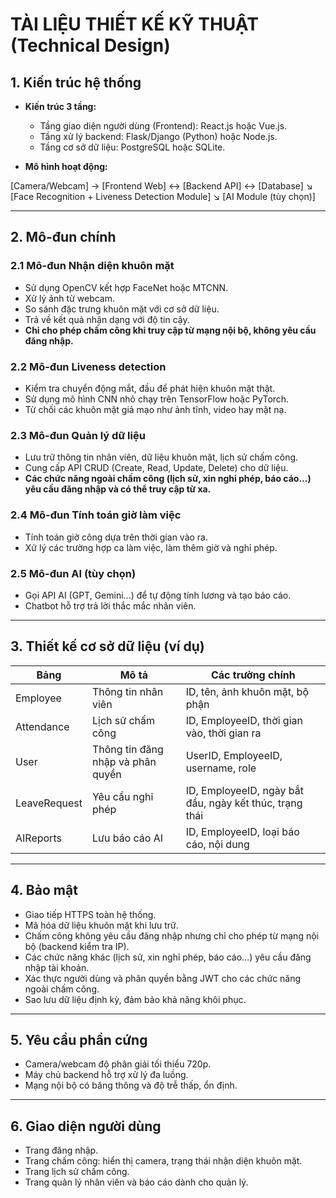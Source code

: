 # TÀI LIỆU THIẾT KẾ KỸ THUẬT (Technical Design)

## 1. Kiến trúc hệ thống

* **Kiến trúc 3 tầng:**
  - Tầng giao diện người dùng (Frontend): React.js hoặc Vue.js.
  - Tầng xử lý backend: Flask/Django (Python) hoặc Node.js.
  - Tầng cơ sở dữ liệu: PostgreSQL hoặc SQLite.

* **Mô hình hoạt động:**

[Camera/Webcam] → [Frontend Web] ↔ [Backend API] ↔ [Database]
↘
[Face Recognition + Liveness Detection Module]
↘
[AI Module (tùy chọn)]


---

## 2. Mô-đun chính

### 2.1 Mô-đun Nhận diện khuôn mặt

* Sử dụng OpenCV kết hợp FaceNet hoặc MTCNN.
* Xử lý ảnh từ webcam.
* So sánh đặc trưng khuôn mặt với cơ sở dữ liệu.
* Trả về kết quả nhận dạng với độ tin cậy.
* **Chỉ cho phép chấm công khi truy cập từ mạng nội bộ, không yêu cầu đăng nhập.**

### 2.2 Mô-đun Liveness detection

* Kiểm tra chuyển động mắt, đầu để phát hiện khuôn mặt thật.
* Sử dụng mô hình CNN nhỏ chạy trên TensorFlow hoặc PyTorch.
* Từ chối các khuôn mặt giả mạo như ảnh tĩnh, video hay mặt nạ.

### 2.3 Mô-đun Quản lý dữ liệu

* Lưu trữ thông tin nhân viên, dữ liệu khuôn mặt, lịch sử chấm công.
* Cung cấp API CRUD (Create, Read, Update, Delete) cho dữ liệu.
* **Các chức năng ngoài chấm công (lịch sử, xin nghỉ phép, báo cáo...) yêu cầu đăng nhập và có thể truy cập từ xa.**

### 2.4 Mô-đun Tính toán giờ làm việc

* Tính toán giờ công dựa trên thời gian vào ra.
* Xử lý các trường hợp ca làm việc, làm thêm giờ và nghỉ phép.

### 2.5 Mô-đun AI (tùy chọn)

* Gọi API AI (GPT, Gemini...) để tự động tính lương và tạo báo cáo.
* Chatbot hỗ trợ trả lời thắc mắc nhân viên.

---

## 3. Thiết kế cơ sở dữ liệu (ví dụ)

| Bảng         | Mô tả                             | Các trường chính                                        |
| ------------ | --------------------------------- | ------------------------------------------------------- |
| Employee     | Thông tin nhân viên               | ID, tên, ảnh khuôn mặt, bộ phận                         |
| Attendance   | Lịch sử chấm công                 | ID, EmployeeID, thời gian vào, thời gian ra            |
| User         | Thông tin đăng nhập và phân quyền | UserID, EmployeeID, username, role                      |
| LeaveRequest | Yêu cầu nghỉ phép                 | ID, EmployeeID, ngày bắt đầu, ngày kết thúc, trạng thái |
| AIReports    | Lưu báo cáo AI                    | ID, EmployeeID, loại báo cáo, nội dung                  |

---

## 4. Bảo mật

* Giao tiếp HTTPS toàn hệ thống.
* Mã hóa dữ liệu khuôn mặt khi lưu trữ.
* Chấm công không yêu cầu đăng nhập nhưng chỉ cho phép từ mạng nội bộ (backend kiểm tra IP).
* Các chức năng khác (lịch sử, xin nghỉ phép, báo cáo...) yêu cầu đăng nhập tài khoản.
* Xác thực người dùng và phân quyền bằng JWT cho các chức năng ngoài chấm công.
* Sao lưu dữ liệu định kỳ, đảm bảo khả năng khôi phục.

---

## 5. Yêu cầu phần cứng

* Camera/webcam độ phân giải tối thiểu 720p.
* Máy chủ backend hỗ trợ xử lý đa luồng.
* Mạng nội bộ có băng thông và độ trễ thấp, ổn định.

---

## 6. Giao diện người dùng

* Trang đăng nhập.
* Trang chấm công: hiển thị camera, trạng thái nhận diện khuôn mặt.
* Trang lịch sử chấm công.
* Trang quản lý nhân viên và báo cáo dành cho quản lý.
